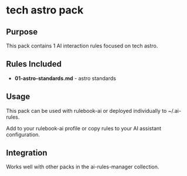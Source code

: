 # tech astro pack

## Purpose

This pack contains 1 AI interaction rules focused on tech astro.

## Rules Included

- **01-astro-standards.md** - astro standards

## Usage

This pack can be used with rulebook-ai or deployed individually to ~/.ai-rules.

Add to your rulebook-ai profile or copy rules to your AI assistant configuration.

## Integration

Works well with other packs in the ai-rules-manager collection.
